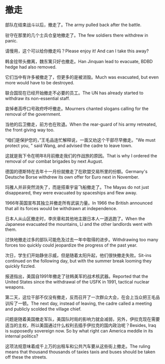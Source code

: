 # 撤走

<p><span class="chinese">部队在结束战斗以后，撤走了。</span><span class="english">The army pulled back after the battle.</span></p>

<p><span class="chinese">驻守在那里的几个士兵仓皇地撤走了。</span><span class="english">The few soldiers there withdrew in panic.</span></p>

<p><span class="chinese">请慢用，这个可以给你撤走吗？</span><span class="english">Please enjoy it! And can I take this away?</span></p>

<p><span class="chinese">韩金铨带头撤离，魏东篱只好也撤走。</span><span class="english">Han Jinquan lead to evacuate, BDBD hedge had also removed.</span></p>

<p><span class="chinese">它们当中有许多被撤走了，但更多的是被消毁。</span><span class="english">Much was evacuated, but even more would have to be destroyed.</span></p>

<p><span class="chinese">联合国现在已经开始撤走不必要的员工。</span><span class="english">The UN has already started to withdraw its non-essential staff.</span></p>

<p><span class="chinese">哀悼者高呼口号政府呼吁撤走。</span><span class="english">Mourners chanted slogans calling for the removal of the government.</span></p>

<p><span class="chinese">当他的后卫撤走，前方也在败退。</span><span class="english">When the rear-guard of his army retreated, the front giving way too.</span></p>

<p><span class="chinese">“咱们是保护您的，”王毛品连忙解释说，一面又劝这个干部尽早撤走。</span><span class="english">"We must protect you, " said Wang, and advised the cadre to leave town.</span></p>

<p><span class="chinese">这就是我下令在明年8月前撤走我们的作战旅的原因。</span><span class="english">That is why I ordered the removal of our combat brigades by next August.</span></p>

<p><span class="chinese">德国的德斯特在去年十一月份就撤走了在欧盟交易所里的份额。</span><span class="english">Germany's Deutsche Borse withdrew its own offer for Euro next in November.</span></p>

<p><span class="chinese">玛雅人并非突然消失了，而是搭乘宇宙飞船撤走了。</span><span class="english">The Mayas do not just disappeared, they were evacuated by spaceships and flew away.</span></p>

<p><span class="chinese">1966年英国宣布其独立并撤走所有武装力量。</span><span class="english">In 1966 the British announced that all its forces would be withdrawn at independence.</span></p>

<p><span class="chinese">日本人从山区撤走时，李庆章和其他地主跟日本人一道逃跑了。</span><span class="english">When the Japanese evacuated the mountains, Li and the other landlords went with them.</span></p>

<p><span class="chinese">过快地撤走过多的部队可能危及过去一年中取得的进步。</span><span class="english">Withdrawing too many forces too quickly could jeopardize the progress of the past year.</span></p>

<p><span class="chinese">次日，学生们开始静坐示威，但是随着太阳升起，他们很快撤走失败。</span><span class="english">Sit-ins continued on the following day, but with the summer break looming they quickly fizzled.</span></p>

<p><span class="chinese">报道指出，美国自1991年撤走了驻韩美军的战术核武器。</span><span class="english">Reported that the United States since the withdrawal of the USFK in 1991, tactical nuclear weapons.</span></p>

<p><span class="chinese">第二天，这位干部不仅没有撤走，反而召开了一次群众大会，在会上当众把王毛品训斥了一顿。</span><span class="english">The next day, instead of leaving, the cadre called a meeting and publicly scolded the village chief.</span></p>

<p><span class="chinese">问题是随着美国撤走军队，美国队时局的影响力就会减弱，另外，伊拉克现在需要适当的主权，所以美国通过什么权利去插手伊拉克的国内政治呢？</span><span class="english">Besides, Iraq is supposedly sovereign now. So by what right can America meddle in its internal politics?</span></p>

<p><span class="chinese">这项法规意味着成千上万的出租车和公共汽车要从这些街上撤走。</span><span class="english">The ruling means that thousand thousands of taxies taxis and buses should be taken off these the streets.</span></p>

